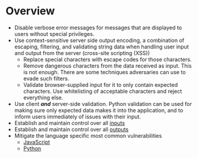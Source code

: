 # Overview

* Disable verbose error messages for messages that are displayed to users without special privileges.
* Use context-sensitive server side output encoding, a combination of escaping, filtering, and validating string data when handling user input and output from the server (cross-site scripting (XSS))
  * Replace special characters with escape codes for those characters. 
  * Remove dangerous characters from the data received as input. This is not enough. There are some techniques adversaries can use to evade such filters.
  * Validate browser-supplied input for it to only contain expected characters. Use whitelisting of acceptable characters and reject everything else.
* Use client ***and*** server-side validation. Python validation can be used for making sure only expected data makes it into the application, and to inform users immediately of issues with their input.  
* Establish and maintain control over all [inputs](input.md)
* Establish and maintain control over all [outputs](output.md)
* Mitigate the language specific most common vulnerabilities
  * [JavaScript](js.md)
  * [Python](python.md)